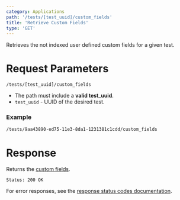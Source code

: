 ```yaml
---
category: Applications
path: '/tests/[test_uuid]/custom_fields'
title: 'Retrieve Custom Fields'
type: 'GET'
---
```


Retrieves the not indexed user defined custom fields for a given test.

# Request Parameters

`/tests/[test_uuid]/custom_fields`

* The path must include a **valid test_uuid**.
* ```test_uuid``` - UUID of the desired test.

### Example

`/tests/9aa43890-ed75-11e3-8da1-1231381c1cdd/custom_fields`

# Response

Returns the [custom fields](#/custom-fields).

`Status: 200 OK`

For error responses, see the [response status codes documentation](#http-response-codes).
